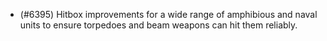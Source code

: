 - (#6395) Hitbox improvements for a wide range of amphibious and naval units to ensure torpedoes and beam weapons can hit them reliably.
